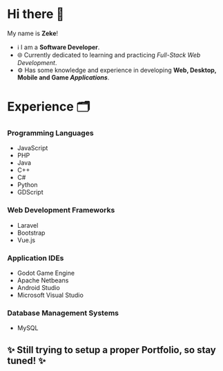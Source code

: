 # Hi there 👋
  My name is **Zeke**!

  - ℹ️ I am a **Software Developer**.
  - 🌐 Currently dedicated to learning and practicing *Full-Stack Web Development*.
  - ⚙️ Has some knowledge and experience in developing **Web, Desktop, Mobile and Game _Applications_**.



# Experience 🗂️
  
  ### Programming Languages
  - JavaScript
  - PHP
  - Java
  - C++
  - C#
  - Python
  - GDScript
  
  ### Web Development Frameworks
  - Laravel
  - Bootstrap
  - Vue.js

  ### Application IDEs
  - Godot Game Engine
  - Apache Netbeans
  - Android Studio
  - Microsoft Visual Studio
  
  ### Database Management Systems
  - MySQL


## ✨ Still trying to setup a proper Portfolio, so stay tuned! ✨

<!--
**Zekiru/Zekiru** is a ✨ _special_ ✨ repository because its `README.md` (this file) appears on your GitHub profile.

Here are some ideas to get you started:

- 🔭 I’m currently working on ...
- 🌱 I’m currently learning ...
- 👯 I’m looking to collaborate on ...
- 🤔 I’m looking for help with ...
- 💬 Ask me about ...
- 📫 How to reach me: ...
- 😄 Pronouns: ...
- ⚡ Fun fact: ...
-->
